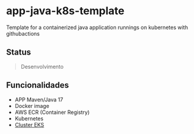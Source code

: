 # app-java-k8s-template
Template for a containerized java application runnings on kubernetes with githubactions 

## Status

> Desenvolvimento

## Funcionalidades

- APP Maven/Java 17
- Docker image
- AWS ECR (Container Registry)
- Kubernetes
- [Cluster EKS](https://github.com/EduardoSantAna1313/kubernetes-developer/tree/main/aws-eks/infra)